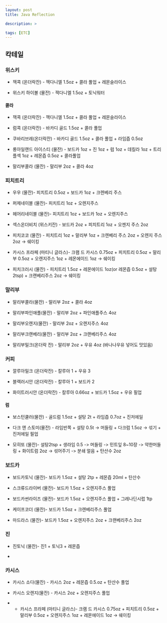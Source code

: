 ```yaml
---
layout: post
title: Java Reflection

description: >

tags: [ETC]
---
```


## 칵테일

### 위스키

- 잭콕 (온더락잔) - 잭다니엘 1.5oz + 콜라 풀업 + 레몬슬라이스

- 위스키 하이볼 (물잔) - 잭다니엘 1.5oz + 토닉워터

#### 콜라

- 잭콕 (온더락잔) - 잭다니엘 1.5oz + 콜라 풀업 + 레몬슬라이스

- 럼콕 (온더락잔) - 바카디 골드 1.5oz + 콜라 풀업

- 쿠바리브레(온더락잔) - 바카디 골드 1.5oz + 콜라 풀업 + 라임즙 0.5oz

- 롱아일랜드 아이스티 (물잔) - 보드카 1oz + 진 1oz + 럼 1oz + 데킬라 1oz + 트리플섹 1oz + 레몬즙 0.5oz + 콜라풀업

- 말리부콜라 (물잔) - 말리부 2oz + 콜라 4oz

### 피치트리

- 우우 (물잔)- 피치트리 0.5oz + 보드카 1oz + 크렌베리 주스

- 퍼제네이블 (물잔)- 피치트리 1oz + 오렌지주스

- 헤어리네이블 (물잔)- 피치트리 1oz + 보드카 1oz + 오렌지주스

- 섹스온더비치 (위스키잔) - 보드카 2oz + 피치트리 1oz + 오젠지 주스 2oz

- 피치코코 (물잔) - 피치트리 1oz + 말리부 1oz + 크렌베리 주스 2oz + 오렌지 주스 2oz -> 쉐이킹

- 카시스 프라페 (마티니 글라스)- 크램 드 카시스 0.75oz + 피치트리 0.5oz + 말리부 0.5oz + 오렌지주스 1oz + 레몬에이드 1oz -> 쉐이킹

- 피치크러시 (물잔) - 피치트리 1.5oz + 레몬에이드 1oz(or 레몬즙 0.5oz + 설탕2tsp) + 크랜베리주스 2oz -> 쉐이킹

### 말리부

- 말리부콜라(물잔) - 말리부 2oz + 콜라 4oz

- 말리부파인애플(물잔) - 말리부 2oz + 파인애플주스 4oz

- 말리부오렌지(물잔) - 말리부 2oz + 오렌지주스 4oz

- 말리부크랜베리(물잔) - 말리부 2oz + 크랜베리주스 4oz

- 말리부밀크(온더락 잔) - 말리부 2oz + 우유 4oz (바나나우유 넣어도 맛있음)

### 커피

- 깔루아밀크 (온더락잔) - 칼루아 1 + 우유 3

- 블랙러시안 (온더락잔) - 칼루아 1 + 보드카 2

- 화이트러시안 (온더락잔) - 칼루아 0.66oz + 보드카 1.5oz + 우유 필업

#### 럼

- 보스턴쿨러(물잔) - 골드럼 1.5oz + 설탕 2t + 라임즙 0.7oz + 진저에일

- 다크 앤 스토미(물잔) - 라임반쪽 + 설탕 0.5t -> 머들링 + 다크럼 1.5oz -> 섞기 + 진저에일 필업

- 모히또 (물잔)- 설탕2tsp + 생라임 0.5 -> 머들링 -> 민트잎 8~10장 -> 약한머들링 + 화이트럼 2oz -> 섞어주기 -> 분쇄 얼음 + 탄산수 2oz

### 보드카

- 보드카토닉 (물잔)- 보드카 1.5oz + 설탕 2tp + 레몬즙 20ml + 탄산수

- 스크류드라이버 (물잔)- 보드카 1.5oz + 오렌지주스 풀업

- 보드카썬라이즈 (물잔)- 보드카 1.5oz + 오렌지주스 풀업 + 그레나딘시럽 1tp

- 케이프코더 (물잔)- 보드카 1.5oz + 크렌베리주스 풀업

- 마드라스 (물잔)- 보드카 1.5oz + 오렌지주스 2oz + 크랜베리주스 2oz

### 진

- 진토닉 (물잔)- 진1 + 토닉3 + 레몬즙

-

### 카시스

- 카시스 소다(물잔) - 카시스 2oz + 레몬즙 0.5.oz + 탄산수 풀업

- 카시스 오렌지(물잔) - 카시스 2oz + 오렌지주스 풀업

- - 카시스 프라페 (마티니 글라스)- 크램 드 카시스 0.75oz + 피치트리 0.5oz + 말리부 0.5oz + 오렌지주스 1oz + 레몬에이드 1oz -> 쉐이킹
